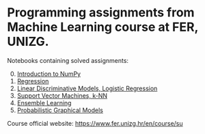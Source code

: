 # Programming assignments from Machine Learning course at FER, UNIZG.

Notebooks containing solved assignments:

0. [Introduction to NumPy](https://github.com/velimirmihelcic/unizg-fer-ml/blob/master/SU-2016-LAB00-Python.ipynb)
1. [Regression](https://github.com/velimirmihelcic/unizg-fer-ml/blob/master/SU-2016-LAB01-Regresija.ipynb)
2. [Linear Discriminative Models, Logistic Regression](https://github.com/velimirmihelcic/unizg-fer-ml/blob/master/SU-2016-LAB02-Linearni-diskriminativni-modeli-i-LR.ipynb)
3. [Support Vector Machines, k-NN](https://github.com/velimirmihelcic/unizg-fer-ml/blob/master/SU-2017-LAB03-SVM-i-kNN.ipynb)
4. [Ensemble Learning](https://github.com/velimirmihelcic/unizg-fer-ml/blob/master/SU-2017-LAB04-Ansambli-i-procjena-parametara.ipynb)
5. [Probabilistic Graphical Models](https://github.com/velimirmihelcic/unizg-fer-ml/blob/master/SU-2017-LAB05-PGM-NB-grupiranje-vrednovanje.ipynb)

Course official website: https://www.fer.unizg.hr/en/course/su
